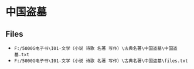 # 中国盗墓

## Files

- `F:/5000G电子书\I01-文学（小说 诗歌 名著 写作）\古典名著\中国盗墓\中国盗墓.txt`
- `F:/5000G电子书\I01-文学（小说 诗歌 名著 写作）\古典名著\中国盗墓\files.txt`
